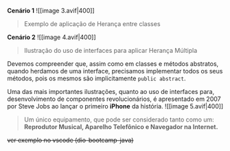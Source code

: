 **Cenário 1**
![[image 3.avif|400]]
>Exemplo de aplicação de Herança entre classes

**Cenário 2**
![[image 4.avif|400]]
> Ilustração do uso de interfaces para aplicar Herança Múltipla

Devemos compreender que, assim como em classes e métodos abstratos, quando herdamos de uma interface, precisamos implementar todos os seus métodos, pois os mesmos são implicitamente `public abstract`.

Uma das mais importantes ilustrações, quanto ao uso de interfaces para, desenvolvimento de componentes revolucionários, é apresentado em 2007 por Steve Jobs ao lançar o primeiro **iPhone** da história.
![[image 5.avif|400]]
>Um único equipamento, que pode ser considerado tanto como um: **Reprodutor Musical, Aparelho Telefônico e Navegador na Internet.**

~~ver exemplo no vscode (dio-bootcamp-java)~~